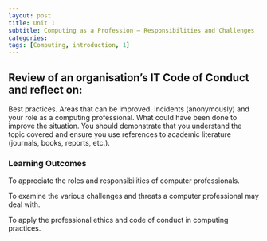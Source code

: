 ```yaml
---
layout: post
title: Unit 1
subtitle: Computing as a Profession – Responsibilities and Challenges
categories: 
tags: [Computing, introduction, 1]
---
```




## Review of an organisation’s IT Code of Conduct and reflect on:

Best practices.
Areas that can be improved.
Incidents (anonymously) and your role as a computing professional.
What could have been done to improve the situation.
You should demonstrate that you understand the topic covered and ensure you use references to academic literature (journals, books, reports, etc.).





### Learning Outcomes
To appreciate the roles and responsibilities of computer professionals.

To examine the various challenges and threats a computer professional may deal with.

To apply the professional ethics and code of conduct in computing practices.
